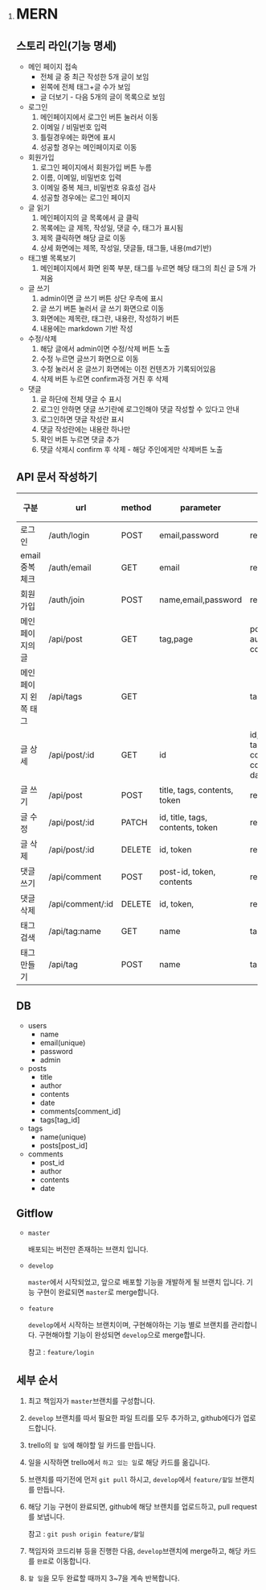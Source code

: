 1. # MERN

   ## 스토리 라인(기능 명세)

   - 메인 페이지 접속
     - 전체 글 중 최근 작성한 5개 글이 보임
     - 왼쪽에 전체 태그+글 수가 보임
     - 글 더보기 - 다음 5개의 글이 목록으로 보임
   - 로그인
     1. 메인페이지에서 로그인 버튼 눌러서 이동
     2. 이메일 / 비밀번호 입력
     3. 틀릴경우에는 화면에 표시
     4. 성공할 경우는 메인페이지로 이동
   - 회원가입
     1. 로그인 페이지에서 회원가입 버튼 누름
     2. 이름, 이메일, 비밀번호 입력
     3. 이메일 중복 체크, 비밀번호 유효성 검사
     4. 성공할 경우에는 로그인 페이지
   - 글 읽기
     1. 메인페이지의 글 목록에서 글 클릭
     2. 목록에는 글 제목, 작성일, 댓글 수, 태그가 표시됨
     3. 제목 클릭하면 해당 글로 이동
     4. 상세 화면에는 제목, 작성일, 댓글들, 태그들, 내용(md기반)
   - 태그별 목록보기
     1. 메인페이지에서 화면 왼쪽 부분, 태그를 누르면 해당 태그의 최신 글 5개 가져옴
   - 글 쓰기
     1. admin이면 글 쓰기 버튼 상단 우측에 표시
     2. 글 쓰기 버튼 눌러서 글 쓰기 화면으로 이동
     3. 화면에는 제목란, 태그란, 내용란, 작성하기 버튼
     4. 내용에는 markdown 기반 작성
   - 수정/삭제
     1. 해당 글에서 admin이면 수정/삭제 버튼 노출
     2. 수정 누르면 글쓰기 화면으로 이동
     3. 수정 눌러서 온 글쓰기 화면에는 이전 컨텐츠가 기록되어있음
     4. 삭제 버튼 누르면 confirm과정 거친 후 삭제
   - 댓글
     1. 글 하단에 전체 댓글 수 표시
     2. 로그인 안하면 댓글 쓰기란에 로그인해야 댓글 작성할 수 있다고 안내
     3. 로그인하면 댓글 작성란 표시
     4. 댓글 작성란에는 내용란 하나만
     5. 확인 버튼 누르면 댓글 추가
     6. 댓글 삭제시 confirm 후 삭제 - 해당 주인에게만 삭제버튼 노출

   ## API 문서 작성하기

   | 구분                 | url              | method | parameter                        | response(default로 error가 포함)                             |
   | -------------------- | ---------------- | ------ | -------------------------------- | ------------------------------------------------------------ |
   | 로그인               | /auth/login      | POST   | email,password                   | result(B),token,admin(B)                                     |
   | email 중복체크       | /auth/email      | GET    | email                            | result(B)                                                    |
   | 회원가입             | /auth/join       | POST   | name,email,password              | result(B)                                                    |
   | 메인페이지의 글      | /api/post        | GET    | tag,page                         | posts[{id, title, date, author, tags, comments}]             |
   | 메인페이지 왼쪽 태그 | /api/tags        | GET    |                                  | tags[{tag,posts}]                                            |
   | 글 상세              | /api/post/:id    | GET    | id                               | id, title, date, author, tags[{id,name}], contents, comments[{author, date, contents}] |
   | 글 쓰기              | /api/post        | POST   | title, tags, contents, token     | result(B)                                                    |
   | 글 수정              | /api/post/:id    | PATCH  | id, title, tags, contents, token | result(B)                                                    |
   | 글 삭제              | /api/post/:id    | DELETE | id, token                        | result(B)                                                    |
   | 댓글 쓰기            | /api/comment     | POST   | post-id, token, contents         | result(B)                                                    |
   | 댓글 삭제            | /api/comment/:id | DELETE | id, token,                       | result(B)                                                    |
   | 태그 검색            | /api/tag:name    | GET    | name                             | tag{id,name,posts}                                           |
   | 태그 만들기          | /api/tag         | POST   | name                             | tag{id,name,posts}                                           |

   ## DB

   - users
     - name
     - email(unique)
     - password
     - admin
   - posts
     - title
     - author
     - contents
     - date
     - comments[comment_id]
     - tags[tag_id]
   - tags
     - name(unique)
     - posts[post_id]
   - comments
     - post_id
     - author
     - contents
     - date

   ## Gitflow

   - `master`

     배포되는 버전만 존재하는 브랜치 입니다.

   - `develop`

     `master`에서 시작되었고, 앞으로 배포할 기능을 개발하게 될 브랜치 입니다. 기능 구현이 완료되면 `master`로 merge합니다.

   - `feature`

     `develop`에서 시작하는 브랜치이며, 구현해야하는 기능 별로 브랜치를 관리합니다. 구현해야할 기능이 완성되면 `develop`으로 merge합니다.

     참고 : `feature/login`

   ## 세부 순서

   1. 최고 책임자가 `master`브랜치를 구성합니다.

   2. `develop` 브랜치를 따서 필요한 파일 트리를 모두 추가하고, github에다가 업로드합니다.

   3. trello의 `할 일`에 해야할 일 카드를 만듭니다.

   4. 일을 시작하면 trello에서 `하고 있는 일`로 해당 카드를 옮깁니다.

   5. 브랜치를 따기전에 먼저 `git pull` 하시고, `develop`에서 `feature/할일` 브랜치를 만듭니다.

   6. 해당 기능 구현이 완료되면, github에 해당 브랜치를 업로드하고, pull request를 보냅니다.

      참고 : `git push origin feature/할일`

   7. 책임자와 코드리뷰 등을 진행한 다음, `develop`브랜치에 merge하고, 해당 카드를 `완료`로 이동합니다.

   8. `할 일`을 모두 완료할 때까지 3~7을 계속 반복합니다.
